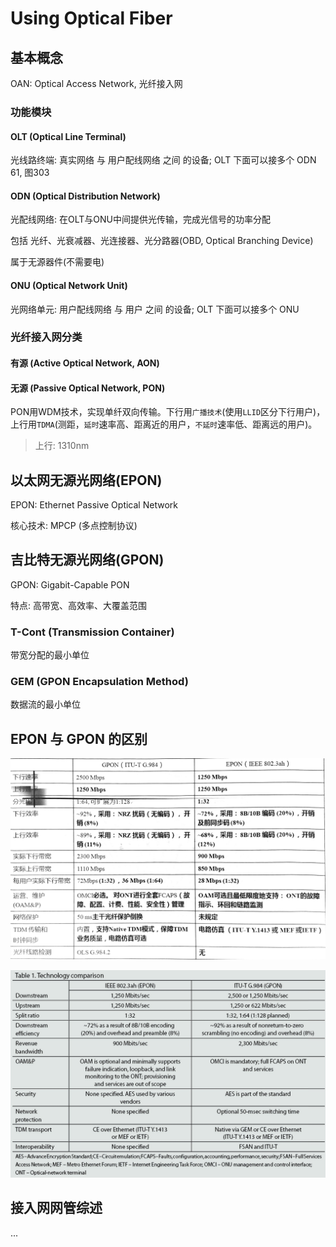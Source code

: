 # Using Optical Fiber

## 基本概念

OAN: Optical Access Network, 光纤接入网

### 功能模块

#### OLT \(Optical Line Terminal\)

光线路终端: 真实网络 与 用户配线网络 之间 的设备; OLT 下面可以接多个 ODN 61, 图303

#### ODN \(Optical Distribution Network\)

光配线网络: 在OLT与ONU中间提供光传输，完成光信号的功率分配

包括 光纤、光衰减器、光连接器、光分路器\(OBD, Optical Branching Device\)

属于无源器件\(不需要电\)

#### ONU \(Optical Network Unit\)

光网络单元: 用户配线网络 与 用户 之间 的设备; OLT 下面可以接多个 ONU

### 光纤接入网分类

#### 有源 \(Active Optical Network, AON\)

#### 无源 \(Passive Optical Network, PON\)

PON用WDM技术，实现单纤双向传输。下行用`广播技术`\(使用`LLID`区分下行用户\)，上行用`TDMA`\(测距，`延时`速率高、距离近的用户，`不延时`速率低、距离远的用户\)。

> 上行: 1310nm

## 以太网无源光网络\(EPON\)

EPON: Ethernet Passive Optical Network

核心技术: MPCP \(多点控制协议\)

## 吉比特无源光网络\(GPON\)

GPON: Gigabit-Capable PON

特点: 高带宽、高效率、大覆盖范围

### T-Cont \(Transmission Container\)

带宽分配的最小单位

### GEM \(GPON Encapsulation Method\)

数据流的最小单位

## EPON 与 GPON 的区别

![](../.gitbook/assets/The%20difference%20between%20EPON%20and%20GPON.jpg)

![](../.gitbook/assets/The%20difference%20between%20EPON%20and%20GPON.png)

## 接入网网管综述

...

